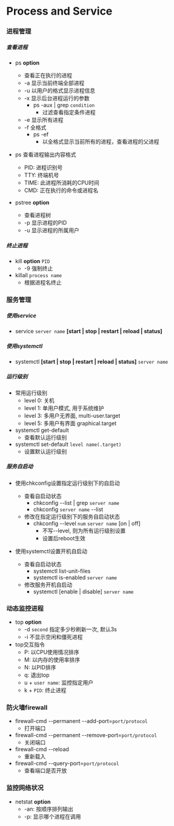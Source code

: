 # Process and Service

### 进程管理
##### 查看进程
- ps **option**
  - 查看正在执行的进程
  - -a 显示当前终端全部进程
  - -u 以用户的格式显示进程信息
  - -x 显示后台进程运行的参数
    - ps -aux | grep `condition`
      - 过滤查看指定条件进程
  - -e 显示所有进程
  - -f 全格式
    - ps -ef 
      - 以全格式显示当前所有的进程，查看进程的父进程
- ps 查看进程输出内容格式
  - PID: 进程识别号
  - TTY: 终端机号
  - TIME: 此进程所消耗的CPU时间
  - CMD: 正在执行的命令或进程名

- pstree **option**
  - 查看进程树
  - -p 显示进程的PID
  - -u 显示进程的所属用户

##### 终止进程
- kill **option** `PID`
  - -9 强制终止
- killall `process name`
  - 根据进程名终止

### 服务管理
##### 使用service
- service `server name` **[start | stop | restart | reload | status]**

##### 使用systemctl
- systemctl **[start | stop | restart | reload | status]** `server name`

##### 运行级别
- 常用运行级别
  - level 0: 关机
  - level 1: 单用户模式, 用于系统维护
  - level 3: 多用户无界面, multi-user.target
  - level 5: 多用户有界面 graphical.target
- systemctl get-default
  - 查看默认运行级别
- systemctl set-default `level name(.target)`
  - 设置默认运行级别

##### 服务自启动
- 使用chkconfig设置指定运行级别下的自启动
  - 查看自启动状态
    - chkconfig --list | grep `server name`
    - chkconfig `server name` --list
  - 修改在指定运行级别下的服务自启动状态
    - chkconfig --level `num` `server name` [on | off]
      - 不写--level, 则为所有运行级别设置
      - 设置后reboot生效

- 使用systemctl设置开机自启动
  - 查看自启动状态
    - systemctl list-unit-files
    - systemctl is-enabled `server name`
  - 修改服务开机自启动
    - systemctl [enable | disable] `server name`

### 动态监控进程
- top **option**
  - -d `second` 指定多少秒刷新一次, 默认3s
  - -i 不显示空闲和僵死进程
- top交互指令
  - P: 以CPU使用情况排序
  - M: 以内存的使用率排序
  - N: 以PID排序
  - q: 退出top
  - u + `user name`: 监控指定用户
  - k + `PID`: 终止进程

### 防火墙firewall
- firewall-cmd --permanent --add-port=`port/protocol`
  - 打开端口
- firewall-cmd --permanent --remove-port=`port/protocol`
  - 关闭端口
- firewall-cmd --reload
  - 重新载入
- firewall-cmd --query-port=`port/protocol`
  - 查看端口是否开放

### 监控网络状况
- netstat **option**
  - -an: 按顺序排列输出
  - -p: 显示哪个进程在调用